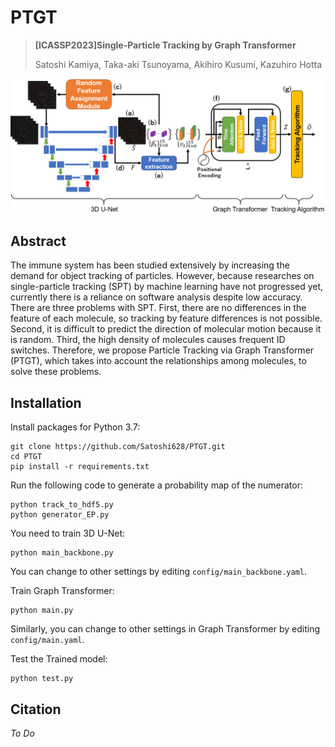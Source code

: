 # PTGT
> **[ICASSP2023]Single-Particle Tracking by Graph Transformer**
>
> Satoshi Kamiya, Taka-aki Tsunoyama, Akihiro Kusumi, Kazuhiro Hotta

![Architecture.png](assets/Architecture.png)

## Abstract
The immune system has been studied extensively by increasing the demand for object tracking of particles. However, because researches on single-particle tracking (SPT) by machine learning have not progressed yet, currently there is a reliance on software analysis despite low accuracy. There are three problems with SPT. First, there are no differences in the feature of each molecule, so tracking by feature differences is not possible. Second, it is difficult to predict the direction of molecular motion because it is random. Third, the high density of molecules causes frequent ID switches. 
Therefore, we propose Particle Tracking via Graph Transformer (PTGT), which takes into account the relationships among molecules, to solve these problems.

## Installation
Install packages for Python 3.7:
```
git clone https://github.com/Satoshi628/PTGT.git
cd PTGT
pip install -r requirements.txt
```
Run the following code to generate a probability map of the numerator:
```
python track_to_hdf5.py
python generator_EP.py
```

You need to train 3D U-Net:
```
python main_backbone.py
```
You can change to other settings by editing `config/main_backbone.yaml`.

Train Graph Transformer:
```
python main.py
```
Similarly, you can change to other settings in Graph Transformer by editing `config/main.yaml`.

Test the Trained model:
```
python test.py
```

## Citation
*To Do*
